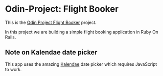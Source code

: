 # Odin-Project: Flight Booker

This is the [Odin Project Flight Booker](https://www.theodinproject.com/lessons/ruby-on-rails-flight-booker) project.

In this project we are building a simple flight booking application in Ruby On Rails.

## Note on Kalendae date picker

This app uses the amazing [Kalendae](https://github.com/Twipped/Kalendae) date picker which requires JavaScript to work.
